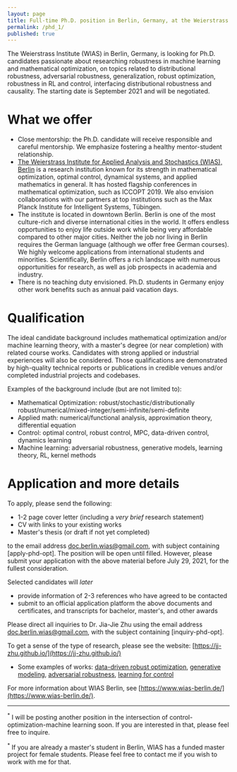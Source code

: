 ```yaml
---
layout: page
title: Full-time Ph.D. position in Berlin, Germany, at the Weierstrass Institute, on robust optimization and robust machine learning
permalink: /phd_1/
published: true
---
```


The Weierstrass Institute (WIAS) in Berlin, Germany, is looking for Ph.D. candidates passionate about researching robustness in machine learning and mathematical optimization, on topics related to distributional robustness, adversarial robustness, generalization, robust optimization, robustness in RL and control, interfacing distributional robustness and causality.
The starting date is September 2021 and will be negotiated.

# What we offer
  - Close mentorship: the Ph.D. candidate will receive responsible and careful mentorship. We emphasize fostering a healthy mentor-student relationship.
  - [The Weierstrass Institute for Applied Analysis and Stochastics (WIAS), Berlin](https://wias-berlin.de/) is a research institution known for its strength in mathematical optimization, optimal control, dynamical systems, and applied mathematics in general. It has hosted flagship conferences in mathematical optimization, such as ICCOPT 2019. We also envision collaborations with our partners at top institutions such as the Max Planck Institute for Intelligent Systems, Tübingen.
  - The institute is located in downtown Berlin. Berlin is one of the most culture-rich and diverse international cities in the world. It offers endless opportunities to enjoy life outside work while being very affordable compared to other major cities. Neither the job nor living in Berlin requires the German language (although we offer free German courses). We highly welcome applications from international students and minorities. Scientifically, Berlin offers a rich landscape with numerous opportunities for research, as well as job prospects in academia and industry.
  - There is no teaching duty envisioned. Ph.D. students in Germany enjoy other work benefits such as annual paid vacation days.

# Qualification

The ideal candidate background includes mathematical optimization and/or machine learning theory, with a master's degree (or near completion) with related course works. Candidates with strong applied or industrial experiences will also be considered. Those qualifications are demonstrated by high-quality technical reports or publications in credible venues and/or completed industrial projects and codebases.

Examples of the background include (but are not limited to):

- Mathematical Optimization: robust/stochastic/distributionally robust/numerical/mixed-integer/semi-infinite/semi-definite
- Applied math: numerical/functional analysis, approximation theory, differential equation
- Control: optimal control, robust control, MPC, data-driven control, dynamics learning
- Machine learning: adversarial robustness, generative models, learning theory, RL, kernel methods

# Application and more details

To apply, please send the following:

- 1-2 page cover letter (including a *very brief* research statement)
- CV with links to your existing works
- Master's thesis (or draft if not yet completed)

to the email address [doc.berlin.wias@gmail.com](mailto:doc.berlin.wias@gmail.com), with subject containing [apply-phd-opt].
The position will be open until filled. However, please submit your application with the above material before July 29, 2021, for the fullest consideration.

Selected candidates will *later* 

- provide information of 2-3 references who have agreed to be contacted
- submit to an official application platform the above documents and certificates, and transcripts for bachelor, master's, and other awards 

Please direct all inquiries to Dr. Jia-Jie Zhu using the email address [doc.berlin.wias@gmail.com](mailto:doc.berlin.wias@gmail.com), with the subject containing [inquiry-phd-opt].

To get a sense of the type of research, please see the website: [https://jj-zhu.github.io/](https://jj-zhu.github.io/)


  - Some examples of works: [data-driven robust optimization](https://arxiv.org/pdf/2006.06981.pdf), [generative modeling](https://arxiv.org/pdf/1702.07956.pdf), [adversarial robustness](https://www.researchgate.net/profile/Jia-Jie-Zhu-2/publication/353043949_Adversarially_Robust_Kernel_Smoothing/links/60e5c90030e8e50c01eb132e/Adversarially-Robust-Kernel-Smoothing.pdf), [learning for control](https://arxiv.org/pdf/2106.13066.pdf)

For more information about WIAS Berlin, see [https://www.wias-berlin.de/](https://www.wias-berlin.de/).

---
<sup>*</sup> I will be posting another position in the intersection of control-optimization-machine learning soon. If you are interested in that, please feel free to inquire.

<sup>*</sup> If you are already a master's student in Berlin, WIAS has a funded master project for female students. Please feel free to contact me if you wish to work with me for that.
